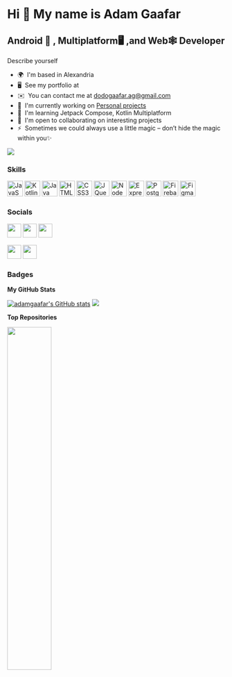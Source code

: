 Hi 👋 My name is Adam Gaafar
============================

Android 📱 , Multiplatform🖥️ ,and Web🕸️ Developer
---------------------------------------------------

Describe yourself

*   🌍  I'm based in Alexandria
*   🖥️  See my portfolio at[](http://jj)
*   ✉️  You can contact me at [dodogaafar.ag@gmail.com](mailto:dodogaafar.ag@gmail.com)
*   🚀  I'm currently working on [Personal projects](http://github.com/adamgaafar)
*   🧠  I'm learning Jetpack Compose, Kotlin Multiplatform
*   🤝  I'm open to collaborating on interesting projects
*   ⚡  Sometimes we could always use a little magic – don’t hide the magic within you✨
 
<a href="https://www.github.com/adamgaafar" target="_blank" rel="noreferrer"><img src="https://img.shields.io/github/followers/adamgaafar?logo=github&style=for-the-badge&color=ef4444&labelColor=181824" /></a>
### Skills

<p align="left">
                                <a href="https://developer.mozilla.org/en-US/docs/Web/JavaScript" target="_blank" rel="noreferrer"><img src="https://raw.githubusercontent.com/danielcranney/readme-generator/main/public/icons/skills/javascript-colored.svg" width="36" height="36" alt="JavaScript" /></a>
                                <a href="https://kotlinlang.org/" target="_blank" rel="noreferrer"><img src="https://raw.githubusercontent.com/danielcranney/readme-generator/main/public/icons/skills/kotlin-colored.svg" width="36" height="36" alt="Kotlin" /></a>
                                <a href="https://www.oracle.com/java/" target="_blank" rel="noreferrer"><img src="https://raw.githubusercontent.com/danielcranney/readme-generator/main/public/icons/skills/java-colored.svg" width="36" height="36" alt="Java" /></a>
                                <a href="https://developer.mozilla.org/en-US/docs/Glossary/HTML5" target="_blank" rel="noreferrer"><img src="https://raw.githubusercontent.com/danielcranney/readme-generator/main/public/icons/skills/html5-colored.svg" width="36" height="36" alt="HTML5" /></a>
                                <a href="https://www.w3.org/TR/CSS/#css" target="_blank" rel="noreferrer"><img src="https://raw.githubusercontent.com/danielcranney/readme-generator/main/public/icons/skills/css3-colored.svg" width="36" height="36" alt="CSS3" /></a>
                                <a href="https://jquery.com/" target="_blank" rel="noreferrer"><img src="https://raw.githubusercontent.com/danielcranney/readme-generator/main/public/icons/skills/jquery-colored.svg" width="36" height="36" alt="JQuery" /></a>
                                <a href="https://nodejs.org/en/" target="_blank" rel="noreferrer"><img src="https://raw.githubusercontent.com/danielcranney/readme-generator/main/public/icons/skills/nodejs-colored.svg" width="36" height="36" alt="NodeJS" /></a>
                                <a href="https://expressjs.com/" target="_blank" rel="noreferrer"><img src="https://raw.githubusercontent.com/danielcranney/readme-generator/main/public/icons/skills/express-colored.svg" width="36" height="36" alt="Express" /></a>
                                <a href="https://www.postgresql.org/" target="_blank" rel="noreferrer"><img src="https://raw.githubusercontent.com/danielcranney/readme-generator/main/public/icons/skills/postgresql-colored.svg" width="36" height="36" alt="PostgreSQL" /></a>
                                <a href="https://firebase.google.com/" target="_blank" rel="noreferrer"><img src="https://raw.githubusercontent.com/danielcranney/readme-generator/main/public/icons/skills/firebase-colored.svg" width="36" height="36" alt="Firebase" /></a>
                                <a href="https://www.figma.com/" target="_blank" rel="noreferrer"><img src="https://raw.githubusercontent.com/danielcranney/readme-generator/main/public/icons/skills/figma-colored.svg" width="36" height="36" alt="Figma" /></a>
                    </p>
                    
### Socials
                  
               
<p align="left">
                          
<a href="https://www.codepen.io/adamgaafar" target="_blank" rel="noreferrer"><img src="https://raw.githubusercontent.com/danielcranney/readme-generator/main/public/icons/socials/codepen.svg" width="32" height="32" /></a> <a href="https://discord.com/users/Adam Gaafar#8873" target="_blank" rel="noreferrer"><img src="https://raw.githubusercontent.com/danielcranney/readme-generator/main/public/icons/socials/discord.svg" width="32" height="32" /></a> <a href="https://www.github.com/adamgaafar" target="_blank" rel="noreferrer"><img src="https://raw.githubusercontent.com/danielcranney/readme-generator/main/public/icons/socials/github.svg" width="32" height="32" /></a>
<p align="left"> <a href="https://www.twitter.com/_adam_gaafar" target="_blank" rel="noreferrer"><img src="https://raw.githubusercontent.com/danielcranney/readme-generator/main/public/icons/socials/twitter.svg" width="32" height="32" /></a> <a href="http://www.instagram.com/adamgaafar" target="_blank" rel="noreferrer"><img src="https://raw.githubusercontent.com/danielcranney/readme-generator/main/public/icons/socials/instagram.svg" width="32" height="32" /></a></p></p>
 
 ### Badges
 
 <b>My GitHub Stats</b>
 
<a href="http://www.github.com/adamgaafar"><img src="https://github-readme-stats.vercel.app/api?username=adamgaafar&show_icons=true&hide=&count_private=true&title_color=ef4444&text_color=ffffff&icon_color=ef4444&bg_color=181824&hide_border=true&show_icons=true" alt="adamgaafar's GitHub stats" /></a>
<a href="http://www.github.com/adamgaafar"><img src="https://github-readme-streak-stats.herokuapp.com/?user=adamgaafar&stroke=ffffff&background=181824&ring=ef4444&fire=ef4444&currStreakNum=ffffff&currStreakLabel=ef4444&sideNums=ffffff&sideLabels=ffffff&dates=ffffff&hide_border=true" /></a>


<b>Top Repositories</b>
 
 <div width="100%" align="center"><a href="https://github.com/adamgaafar/mytasks" align="left"><img align="left" width="45%" src="https://github-readme-stats.vercel.app/api/pin/?username=adamgaafar&repo=mytasks&title_color=ef4444&text_color=ffffff&icon_color=ef4444&bg_color=181824&hide_border=true&locale=en" /></a></div><br /><br /><br /><br /><br /><br /><br />





<!---
adamgaafar/adamgaafar is a ✨ special ✨ repository because its `README.md` (this file) appears on your GitHub profile.
You can click the Preview link to take a look at your changes.
--->
